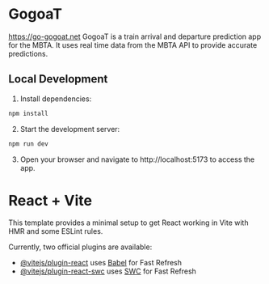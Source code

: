 # GogoaT

https://go-gogoat.net
GogoaT is a train arrival and departure prediction app for the MBTA. It uses real time data from the MBTA API to provide accurate predictions.

## Local Development

1. Install dependencies:

```bash
npm install
```

2. Start the development server:

```bash
npm run dev
```

3. Open your browser and navigate to http://localhost:5173 to access the app.

# React + Vite

This template provides a minimal setup to get React working in Vite with HMR and some ESLint rules.

Currently, two official plugins are available:

- [@vitejs/plugin-react](https://github.com/vitejs/vite-plugin-react/blob/main/packages/plugin-react/README.md) uses [Babel](https://babeljs.io/) for Fast Refresh
- [@vitejs/plugin-react-swc](https://github.com/vitejs/vite-plugin-react-swc) uses [SWC](https://swc.rs/) for Fast Refresh
